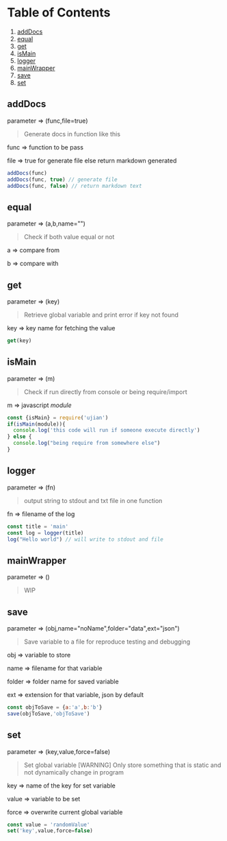 [comment]: <> (THIS FILE WAS AUTOGENERATED! DO NOT EDIT!)


# Table of Contents
1. [addDocs](#addDocs)
2. [equal](#equal)
3. [get](#get)
4. [isMain](#isMain)
5. [logger](#logger)
6. [mainWrapper](#mainWrapper)
7. [save](#save)
8. [set](#set)


  ## addDocs
  parameter => (func,file=true)
  > Generate docs in function like this

  func => function to be pass
  
  file => true for generate file else return markdown generated
  ```js
  addDocs(func)
  addDocs(func, true) // generate file
  addDocs(func, false) // return markdown text
  ```
  

  ## equal
  parameter => (a,b,name="")
  > Check if both value equal or not
  
  a => compare from
  
  b => compare with
  

  ## get
  parameter => (key)
  > Retrieve global variable and print error if key not found

  key => key name for fetching the value
  ```js
  get(key)
  ```
  

  ## isMain
  parameter => (m)
  > Check if run directly from console or being require/import

  m => javascript <em>module</em>

  ```js
  const {isMain} = require('ujian')
  if(isMain(module)){
    console.log('this code will run if someone execute directly')
  } else {
    console.log("being require from somewhere else")
  }
  ```
  

  ## logger
  parameter => (fn)
  > output string to stdout and txt file in one function

  fn => filename of the log
  ```js
  const title = 'main'
  const log = logger(title)
  log("Hello world") // will write to stdout and file
  ```
  

  ## mainWrapper
  parameter => ()
  >WIP
  

  ## save
  parameter => (obj,name="noName",folder="data",ext="json")
  > Save variable to a file for reproduce testing and debugging
  
  obj => variable to store
  
  name => filename for that variable
  
  folder => folder name for saved variable
  
  ext => extension for that variable, json by default
  
  ```js
  const objToSave = {a:'a',b:'b'}
  save(objToSave,'objToSave')
  ```
  

  ## set
  parameter => (key,value,force=false)
  > Set global variable
  > [WARNING] Only store something that is static and not dynamically change in program
  
  key => name of the key for set variable

  value => variable to be set

  force => overwrite current global variable
  
  ```js
  const value = 'randomValue'
  set('key',value,force=false)
  ```
  